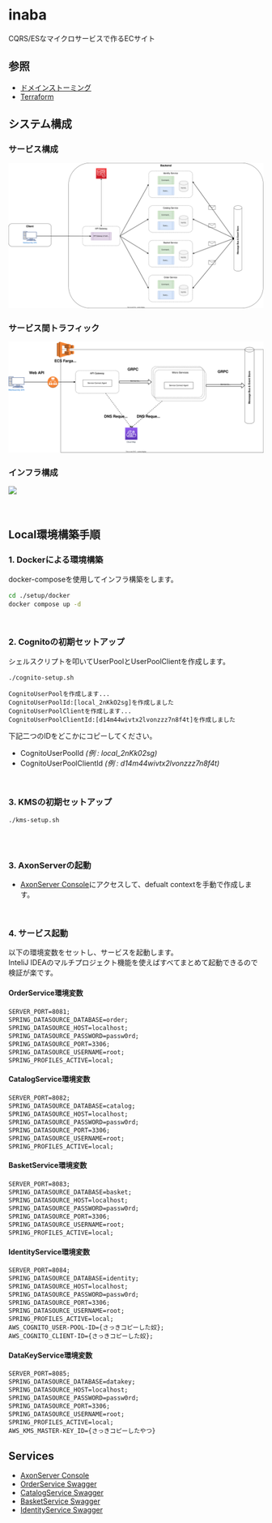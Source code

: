 # inaba
CQRS/ESなマイクロサービスで作るECサイト

## 参照
* [ドメインストーミング](https://miro.com/app/board/uXjVM1s4A4A=/)
* [Terraform](https://github.com/azarasi1226/inaba-infrastructure)

## システム構成
### サービス構成
![](./document/1_サービス構成.drawio.svg)

### サービス間トラフィック
![](./document/2_サービス間トラフィック.drawio.svg)

### インフラ構成
![](./document/3_)

<br>

## Local環境構築手順
### 1. Dockerによる環境構築
docker-composeを使用してインフラ構築をします。
```bash
cd ./setup/docker
docker compose up -d
```
<br>

### 2. Cognitoの初期セットアップ
シェルスクリプトを叩いてUserPoolとUserPoolClientを作成します。
```bash
./cognito-setup.sh
```
```
CognitoUserPoolを作成します...
CognitoUserPoolId:[local_2nKkO2sg]を作成しました
CognitoUserPoolClientを作成します...
CognitoUserPoolClientId:[d14m44wivtx2lvonzzz7n8f4t]を作成しました
```
下記二つのIDをどこかにコピーしてください。
* CognitoUserPoolId *(例 : local_2nKk02sg)*
* CognitoUserPoolClientId *(例 : d14m44wivtx2lvonzzz7n8f4t)*

<br>

### 3. KMSの初期セットアップ
```bash
./kms-setup.sh
```
```

```

<br>

### 3. AxonServerの起動
* [AxonServer Console](http://localhost:8024/)にアクセスして、defualt contextを手動で作成します。

<br>

### 4. サービス起動
以下の環境変数をセットし、サービスを起動します。  
InteliJ IDEAのマルチプロジェクト機能を使えばすべてまとめて起動できるので検証が楽です。


#### OrderService環境変数
```
SERVER_PORT=8081;
SPRING_DATASOURCE_DATABASE=order;
SPRING_DATASOURCE_HOST=localhost;
SPRING_DATASOURCE_PASSWORD=passw0rd;
SPRING_DATASOURCE_PORT=3306;
SPRING_DATASOURCE_USERNAME=root;
SPRING_PROFILES_ACTIVE=local;
```

#### CatalogService環境変数
```
SERVER_PORT=8082;
SPRING_DATASOURCE_DATABASE=catalog;
SPRING_DATASOURCE_HOST=localhost;
SPRING_DATASOURCE_PASSWORD=passw0rd;
SPRING_DATASOURCE_PORT=3306;
SPRING_DATASOURCE_USERNAME=root;
SPRING_PROFILES_ACTIVE=local;
```

#### BasketService環境変数
```
SERVER_PORT=8083;
SPRING_DATASOURCE_DATABASE=basket;
SPRING_DATASOURCE_HOST=localhost;
SPRING_DATASOURCE_PASSWORD=passw0rd;
SPRING_DATASOURCE_PORT=3306;
SPRING_DATASOURCE_USERNAME=root;
SPRING_PROFILES_ACTIVE=local;
```

#### IdentityService環境変数
```
SERVER_PORT=8084;
SPRING_DATASOURCE_DATABASE=identity;
SPRING_DATASOURCE_HOST=localhost;
SPRING_DATASOURCE_PASSWORD=passw0rd;
SPRING_DATASOURCE_PORT=3306;
SPRING_DATASOURCE_USERNAME=root;
SPRING_PROFILES_ACTIVE=local;
AWS_COGNITO_USER-POOL-ID={さっきコピーした奴};
AWS_COGNITO_CLIENT-ID={さっきコピーした奴};
```

#### DataKeyService環境変数
```
SERVER_PORT=8085;
SPRING_DATASOURCE_DATABASE=datakey;
SPRING_DATASOURCE_HOST=localhost;
SPRING_DATASOURCE_PASSWORD=passw0rd;
SPRING_DATASOURCE_PORT=3306;
SPRING_DATASOURCE_USERNAME=root;
SPRING_PROFILES_ACTIVE=local;
AWS_KMS_MASTER-KEY_ID={さっきコピーしたやつ}
```

## Services
* [AxonServer Console](http://localhost:8024/)
* [OrderService Swagger](http://localhost:8081/swagger-ui/index.html)
* [CatalogService Swagger](http://localhost:8082/swagger-ui/index.html)
* [BasketService Swagger](http://localhost:8083/swagger-ui/index.html)
* [IdentityService Swagger](http://localhost:8084/swagger-ui/index.html)